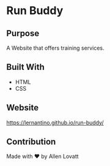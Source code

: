 # Run Buddy

## Purpose
A Website that offers training services.

## Built With
* HTML
* CSS

## Website
https://lernantino.github.io/run-buddy/

## Contribution
Made with ❤️ by Allen Lovatt
